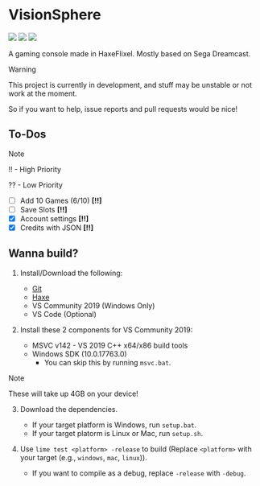 # VisionSphere
![](https://img.shields.io/github/repo-size/Joalor64GH/VisionSphere)
![](https://img.shields.io/github/issues/Joalor64GH/VisionSphere)
![](https://img.shields.io/badge/balls-in_your_jaws-green)

A gaming console made in HaxeFlixel. Mostly based on Sega Dreamcast.

> [!WARNING]
> This project is currently in development, and stuff may be unstable or not work at the moment.
>
> So if you want to help, issue reports and pull requests would be nice!

## To-Dos
> [!NOTE]
> !! - High Priority
>
> ?? - Low Priority

* [ ] Add 10 Games (6/10) **[!!]**
* [ ] Save Slots **[!!]**
* [X] Account settings **[!!]**
* [X] Credits with JSON **[!!]**

## Wanna build?
1. Install/Download the following:
    * [Git](https://git-scm.com/download)
    * [Haxe](https://haxe.org/download/)
    * VS Community 2019 (Windows Only)
    * VS Code (Optional)

2. Install these 2 components for VS Community 2019:
    * MSVC v142 - VS 2019 C++ x64/x86 build tools
    * Windows SDK (10.0.17763.0)
        * You can skip this by running `msvc.bat`.

> [!NOTE]
> These will take up 4GB on your device!

3. Download the dependencies.
    * If your target platform is Windows, run `setup.bat`.
    * If your target platorm is Linux or Mac, run `setup.sh`.

4. Use `lime test <platform> -release` to build (Replace `<platform>` with your target (e.g., `windows`, `mac`, `linux`)).
    * If you want to compile as a debug, replace `-release` with `-debug`.